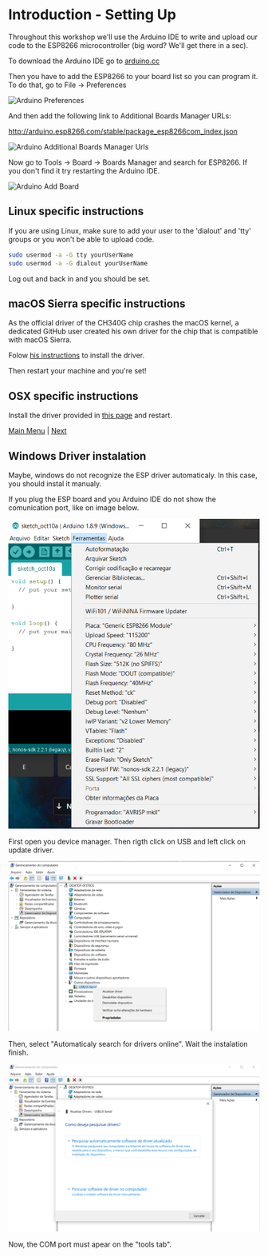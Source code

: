 # Introduction - Setting Up

Throughout this workshop we'll use the Arduino IDE to write and upload our code to the ESP8266 microcontroller (big word? We'll get there in a sec).

To download the Arduino IDE go to [arduino.cc](http://arduino.cc)

Then you have to add the ESP8266 to your board list so you can program it. To do that, go to File -> Preferences

![Arduino Preferences](../content/images/arduino1.png)

And then add the following link to Additional Boards Manager URLs:

http://arduino.esp8266.com/stable/package_esp8266com_index.json

![Arduino Additional Boards Manager Urls](../content/images/arduino2.png)

Now go to Tools -> Board -> Boards Manager and search for ESP8266. If you don't find it try restarting the Arduino IDE.

![Arduino Add Board](../content/images/arduino3.png)

## Linux specific instructions

If you are using Linux, make sure to add your user to the 'dialout' and 'tty' groups or you won't be able to upload code.

```bash
sudo usermod -a -G tty yourUserName
sudo usermod -a -G dialout yourUserName
```

Log out and back in and you should be set.

## macOS Sierra specific instructions

As the official driver of the CH340G chip crashes the macOS kernel, a dedicated GitHub user created his own driver for the chip that is compatible with macOS Sierra.

Folow [his instructions](https://github.com/adrianmihalko/ch340g-ch34g-ch34x-mac-os-x-driver) to install the driver.

Then restart your machine and you're set!

## OSX specific instructions

Install the driver provided in [this page](https://wiki.wemos.cc/downloads) and restart.

[Main Menu](../readme.md) | [Next](../content/microcontroller.md)


## Windows Driver instalation 

Maybe, windows do not recognize the ESP driver automaticaly. In this case, you should instal it manualy. 

If you plug the ESP board and you Arduino IDE do not show the comunication port, like on image below. 

![Photoresistor](./images/img_0_COMM_not_show.PNG)

First open you device manager. Then rigth click on USB and left click on update driver.

![Photoresistor](./images/driver_instal_1.PNG)

Then, select "Automaticaly search for drivers online". Wait the instalation finish.


![Photoresistor](./images/Driver_install_2.PNG)

Now, the COM port must apear on the "tools tab". 